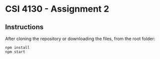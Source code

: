 # CSI 4130 - Assignment 2

## Instructions

After cloning the repository or downloading the files, from the root folder:

```
npm install
npm start
```
